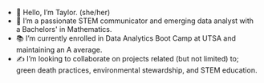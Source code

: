 - 👋 Hello, I’m Taylor. (she/her)
- 🧠 I’m a passionate STEM communicator and emerging data analyst with a Bachelors' in Mathematics.
- 📚 I’m currently enrolled in Data Analytics Boot Camp at UTSA and maintaining an A average. 
- ✍️ I’m looking to collaborate on projects related (but not limited) to; green death practices, environmental stewardship, and STEM education. 

<!---
taylorsyde/taylorsyde is a ✨ special ✨ repository because its `README.md` (this file) appears on your GitHub profile.
You can click the Preview link to take a look at your changes.
--->
